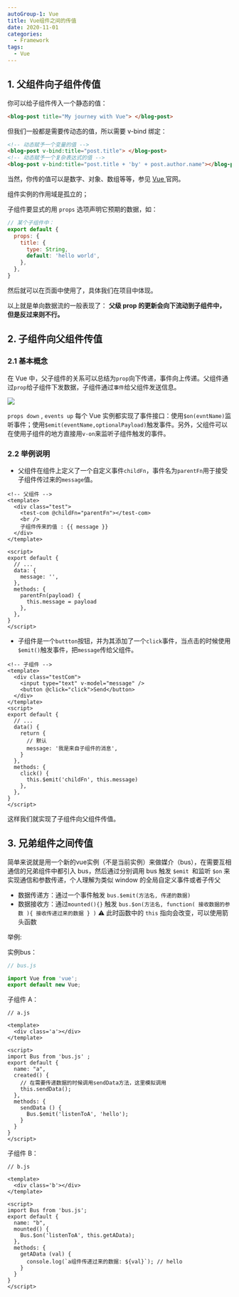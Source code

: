 ```yaml
---
autoGroup-1: Vue
title: Vue组件之间的传值
date: 2020-11-01
categories:
  - Framework
tags:
  - Vue
---
```


## 1. 父组件向子组件传值

你可以给子组件传入一个静态的值：

```html
<blog-post title="My journey with Vue"> </blog-post>
```

但我们一般都是需要传动态的值，所以需要 v-bind 绑定：

```html
<!-- 动态赋予一个变量的值 -->
<blog-post v-bind:title="post.title"> </blog-post>
<!-- 动态赋予一个复杂表达式的值 -->
<blog-post v-bind:title="post.title + 'by' + post.author.name"></blog-post>
```

当然，你传的值可以是数字、对象、数组等等，参见 [ Vue ](https://cn.vuejs.org/) 官网。

组件实例的作用域是孤立的；

子组件要显式的用 `props` 选项声明它预期的数据，如：

```js
// 某个子组件中：
export default {
  props: {
    title: {
      type: String,
      default: 'hello world',
    },
  },
}
```

然后就可以在页面中使用了，具体我们在项目中体现。

以上就是单向数据流的一般表现了： **父级 prop 的更新会向下流动到子组件中，但是反过来则不行。**

## 2. 子组件向父组件传值

### 2.1 基本概念

在 Vue 中，父子组件的关系可以总结为`prop`向下传递，事件向上传递。父组件通过`prop`给子组件下发数据，子组件通过`事件`给父组件发送信息。

![](https://tva1.sinaimg.cn/large/006y8mN6ly1g8ogedzh3aj306u06smx0.jpg)

`props down` , `events up`
每个 Vue 实例都实现了事件接口：使用`$on(evntName)`监听事件；使用`$emit(eventName,optionalPayload)`触发事件。另外，父组件可以在使用子组件的地方直接用`v-on`来监听子组件触发的事件。

### 2.2 举例说明

- 父组件在组件上定义了一个自定义事件`childFn`，事件名为`parentFn`用于接受子组件传过来的`message`值。

```vue
<!-- 父组件 -->
<template>
  <div class="test">
    <test-com @childFn="parentFn"></test-com>
    <br />
    子组件传来的值 : {{ message }}
  </div>
</template>

<script>
export default {
  // ...
  data: {
    message: '',
  },
  methods: {
    parentFn(payload) {
      this.message = payload
    },
  },
}
</script>
```

- 子组件是一个`buttton`按钮，并为其添加了一个`click`事件，当点击的时候使用`$emit()`触发事件，把`message`传给父组件。

```vue
<!-- 子组件 -->
<template>
  <div class="testCom">
    <input type="text" v-model="message" />
    <button @click="click">Send</button>
  </div>
</template>
<script>
export default {
  // ...
  data() {
    return {
      // 默认
      message: '我是来自子组件的消息',
    }
  },
  methods: {
    click() {
      this.$emit('childFn', this.message)
    },
  },
}
</script>
```

这样我们就实现了子组件向父组件传值。

## 3. 兄弟组件之间传值

简单来说就是用一个新的vue实例（不是当前实例）来做媒介（bus），在需要互相通信的兄弟组件中都引入 bus，然后通过分别调用 bus 触发 `$emit `和监听 `$on` 来实现通信和参数传递，个人理解为类似 window 的全局自定义事件或者子传父

- 数据传递方：通过一个事件触发 `bus.$emit(方法名, 传递的数据)`
- 数据接收方：通过`mounted(){}` 触发 `bus.$on(方法名, function( 接收数据的参数 ){ 接收传递过来的数据 } )` ⚠️ 此时函数中的 `this` 指向会改变，可以使用箭头函数

举例:
    
实例bus：
```js
// bus.js

import Vue from 'vue';
export default new Vue;
```

子组件 A：

```vue
// a.js

<template>
  <div class='a'></div>
</template>

<script>
import Bus from 'bus.js' ;
export default {
  name: "a",
  created() {
    // 在需要传递数据的时候调用sendData方法，这里模拟调用
    this.sendData();
  },
  methods: {
    sendData () {
      Bus.$emit('listenToA', 'hello');
    }
  }
}
</script>
```

子组件 B：

```vue
// b.js

<template>
  <div class='b'></div>
</template>

<script>
import Bus from 'bus.js';
export default {
  name: "b",
  mounted() {
    Bus.$on('listenToA', this.getAData);
  },
  methods: {
    getAData (val) {
      console.log(`a组件传递过来的数据: ${val}`); // hello
    }
  }
}
</script>
```
